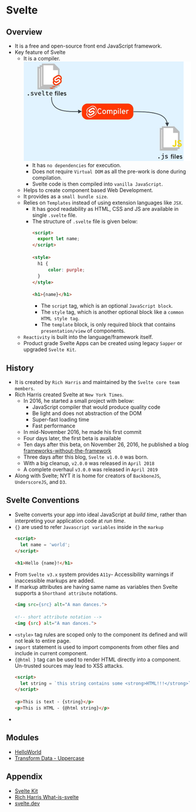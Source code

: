 # Svelte

## Overview
- It is a free and open-source front end JavaScript framework.
- Key feature of Svelte
  - It is a compiler.
    ![](./01-Images/01-Compiler.png) 
    - It has `no dependencies` for execution.
    - Does not require `Virtual DOM` as all the pre-work is done during compilation.
    - Svelte code is then compiled into `vanilla JavaScript`.
  - Helps to create component based Web Development.
  - It provides as a `small bundle size`.
  - Relies on `Templates` instead of using extension languages like `JSX`.
    - It has good readability as HTML, CSS and JS are available in single `.svelte` file.
    - The structure of `.svelte` file is given below:
      ```markdown
      <script>
        export let name;
      </script>

      <style>	
        h1 {
            color: purple;
        }
      </style>

      <h1>{name}</h1>
      ```
      - The `script` tag, which is an optional `JavaScript block`.
      - The `style` tag, which is another optional block like a `common HTML style tag`.
      - The `template` block, is only required block that contains `presentation/view` of components.
  - `Reactivity` is built into the language/framework itself.
  - Product grade Svelte Apps can be created using legacy `Sapper` or upgraded `Svelte Kit`.

## History
- It is created by `Rich Harris` and maintained by the `Svelte core team members`.
- Rich Harris created Svelte at `New York Times`. 
  - In 2016, he started a small project with below:
    - JavaScript compiler that would produce quality code
    - Be light and does not abstraction of the DOM
    - Super-fast loading time 
    - Fast performance
  - In mid-November 2016, he made his first commit
  - Four days later, the first beta is available
  - Ten days after this beta, on November 26, 2016, he published a blog [frameworks-without-the-framework](https://svelte.dev/blog/frameworks-without-the-framework)
  - Three days after this blog, `Svelte v1.0.0` was born.
  - With a big cleanup, `v2.0.0` was released in `April 2018`
  - A complete overhaul `v3.0.0` was released in `April 2019`
- Along with Svelte; NYT it is home for creators of `BackboneJS`, `UnderscoreJS`, and `D3`.

## Svelte Conventions
- Svelte converts your app into ideal JavaScript at *build time*, rather than interpreting your application code at *run time*.
- `{}` are used to refer `Javascript variables` inside in the `markup`
  ```markdown
  <script>
    let name = 'world';
  </script>

  <h1>Hello {name}!</h1>
  ```
- From `Svelte v3.x` system provides `A11y`- Accessibility warnings if inaccessible markups are added.
- If markup attributes are having same name as variables then Svelte supports a `Shorthand attribute` notations.
  ```markdown
  <img src={src} alt="A man dances.">

  <!-- short attribute notation -->
  <img {src} alt="A man dances.">
  ```
- `<style>` tag rules are scoped only to the component its defined and will not leak to entire page.
- `import` statement is used to import components from other files and include in current component.
- `{@html }` tag can be used to render HTML directly into a component. Un-trusted sources may lead to XSS attacks.
  ```markdown
  <script>
	let string = `this string contains some <strong>HTML!!!</strong>`;
  </script>

  <p>This is text - {string}</p>
  <p>This is HTML - {@html string}</p>
  ``` 
- 

## Modules
- [HelloWorld](https://svelte.dev/repl/845bbc7198b24deebd98c024acd2429f?version=3.37.0)
- [Transform Data - Uppercase](https://svelte.dev/repl/794ef3a55f1249938a0177c49f5bb217?version=3.37.0)

## Appendix
- [Svelte Kit](https://svelte.dev/blog/whats-the-deal-with-sveltekit)
- [Rich Harris What-is-svelte](https://gist.github.com/Rich-Harris/0f910048478c2a6505d1c32185b61934)
- [svelte.dev](https://svelte.dev/tutorial/basics)